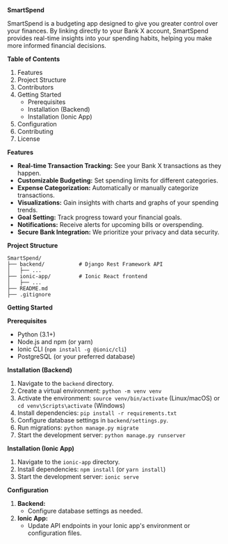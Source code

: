 **SmartSpend**

SmartSpend is a budgeting app designed to give you greater control over your finances. By linking directly to your Bank X account, SmartSpend provides real-time insights into your spending habits, helping you make more informed financial decisions.

**Table of Contents**

1. Features
2. Project Structure
3. Contributors
4. Getting Started
    * Prerequisites
    * Installation (Backend)
    * Installation (Ionic App)
5. Configuration
6. Contributing
7. License

**Features**

* **Real-time Transaction Tracking:** See your Bank X transactions as they happen.
* **Customizable Budgeting:** Set spending limits for different categories.
* **Expense Categorization:**  Automatically or manually categorize transactions.
* **Visualizations:**  Gain insights with charts and graphs of your spending trends.
* **Goal Setting:**  Track progress toward your financial goals.
* **Notifications:**  Receive alerts for upcoming bills or overspending.
* **Secure Bank Integration:**  We prioritize your privacy and data security.

**Project Structure**

```
SmartSpend/
├── backend/           # Django Rest Framework API
│   ├── ...            
├── ionic-app/         # Ionic React frontend
│   ├── ...
├── README.md
├── .gitignore       
```

**Getting Started**

**Prerequisites**

* Python (3.1+)
* Node.js and npm (or yarn)
* Ionic CLI (`npm install -g @ionic/cli`)
* PostgreSQL (or your preferred database)

**Installation (Backend)**

1. Navigate to the `backend` directory.
2. Create a virtual environment: `python -m venv venv`
3. Activate the environment: `source venv/bin/activate` (Linux/macOS) or `cd venv\Scripts\activate` (Windows)
4. Install dependencies: `pip install -r requirements.txt`
5. Configure database settings in `backend/settings.py`.
6. Run migrations: `python manage.py migrate`
7. Start the development server: `python manage.py runserver`

**Installation (Ionic App)**

1. Navigate to the `ionic-app` directory.
2. Install dependencies: `npm install` (or `yarn install`)
3. Start the development server: `ionic serve`

**Configuration**

1. **Backend:**
    * Configure database settings as needed.
2. **Ionic App:**
    * Update API endpoints in your Ionic app's environment or configuration files.


